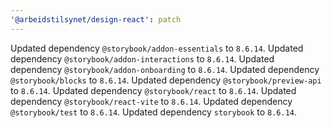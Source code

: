 ```yaml
---
'@arbeidstilsynet/design-react': patch
---
```


Updated dependency `@storybook/addon-essentials` to `8.6.14`.
Updated dependency `@storybook/addon-interactions` to `8.6.14`.
Updated dependency `@storybook/addon-onboarding` to `8.6.14`.
Updated dependency `@storybook/blocks` to `8.6.14`.
Updated dependency `@storybook/preview-api` to `8.6.14`.
Updated dependency `@storybook/react` to `8.6.14`.
Updated dependency `@storybook/react-vite` to `8.6.14`.
Updated dependency `@storybook/test` to `8.6.14`.
Updated dependency `storybook` to `8.6.14`.
